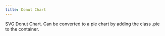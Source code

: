 ```yaml
---
title: Donut Chart
---
```

SVG Donut Chart. Can be converted to a pie chart by adding the class .pie to the container.
